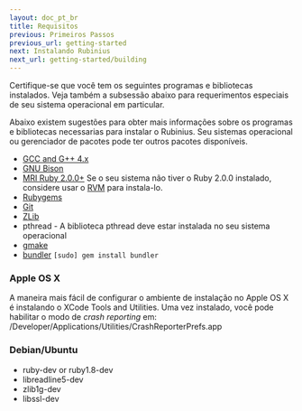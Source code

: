 ```yaml
---
layout: doc_pt_br
title: Requisitos
previous: Primeiros Passos
previous_url: getting-started
next: Instalando Rubinius
next_url: getting-started/building
---
```


Certifique-se que você tem os seguintes programas e bibliotecas instalados. Veja também 
a subsessão abaixo para requerimentos especiais de seu sistema operacional em 
particular.

Abaixo existem sugestões para obter mais informações sobre os programas e bibliotecas 
necessarias para instalar o Rubinius. Seu sistemas operacional ou gerenciador de pacotes 
pode ter outros pacotes disponíveis.

  * [GCC and G++ 4.x](http://gcc.gnu.org/)
  * [GNU Bison](http://www.gnu.org/software/bison/)
  * [MRI Ruby 2.0.0+](http://www.ruby-lang.org/) Se o seu sistema não tiver o 
    Ruby 2.0.0 instalado, considere usar o [RVM](https://rvm.beginrescueend.com/)
    para instala-lo.
  * [Rubygems](http://www.rubygems.org/)
  * [Git](http://git.or.cz/)
  * [ZLib](http://www.zlib.net/)
  * pthread - A biblioteca pthread deve estar instalada no seu sistema operacional
  * [gmake](http://savannah.gnu.org/projects/make/)
  * [bundler](http://bundler.io/) `[sudo] gem install bundler`


### Apple OS X

A maneira mais fácil de configurar o ambiente de instalação no Apple OS X é instalando o 
XCode Tools and Utilities. Uma vez instalado, você pode habilitar o modo de _crash 
reporting_ em: /Developer/Applications/Utilities/CrashReporterPrefs.app


### Debian/Ubuntu

  * ruby-dev or ruby1.8-dev
  * libreadline5-dev
  * zlib1g-dev
  * libssl-dev
